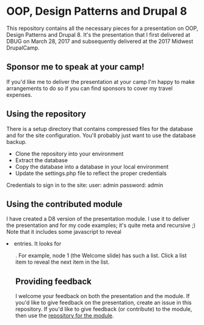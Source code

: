 # OOP, Design Patterns and Drupal 8
This repository contains all the necessary pieces for a presentation on
OOP, Design Patterns and Drupal 8. It's the presentation that I first delivered
at DBUG on March 28, 2017 and subsequently delivered at the 2017 Midwest
DrupalCamp.

## Sponsor me to speak at your camp!
If you'd like me to deliver the presentation at your camp I'm happy to make
arrangements to do so if you can find sponsors to cover my travel expenses.

## Using the repository
There is a setup directory that contains compressed files for the database
and for the site configuration. You'll probably just want to use the
database backup.

* Clone the repository into your environment
* Extract the database
* Copy the database into a database in your local environment
* Update the settings.php file to reflect the proper credentials

Credentials to sign in to the site:
user: admin
password: admin

## Using the contributed module
I have created a D8 version of the presentation module. I use it to deliver
the presentation and for my code examples; it's quite meta and recursive ;)
Note that it includes some javascript to reveal <li> entries. It looks for
<ul class="reveal">. For example, node 1 (the Welcome slide) has such a list.
Click a list item to reveal the next item in the list.

## Providing feedback
I welcome your feedback on both the presentation and the module. If you'd like
to give feedback on the presentation, create an issue in this repository. If
you'd like to give feedback (or contribute) to the module, then use the
[repository for the module](https://github.com/vegantriathlete/presentation).
